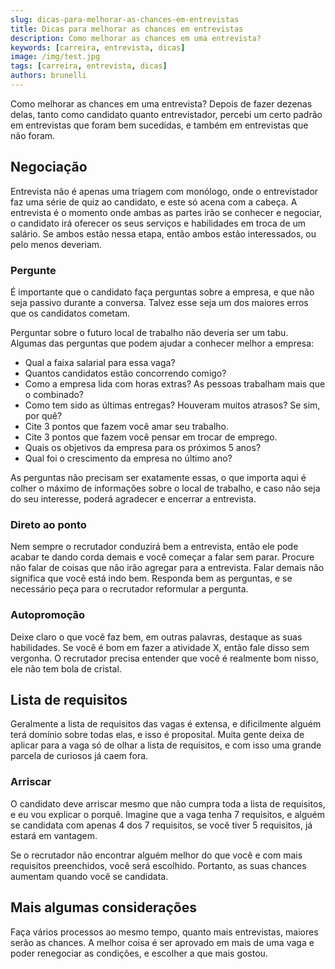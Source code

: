 ```yaml
---
slug: dicas-para-melhorar-as-chances-em-entrevistas
title: Dicas para melhorar as chances em entrevistas
description: Como melhorar as chances em uma entrevista?
keywords: [carreira, entrevista, dicas]
image: /img/test.jpg
tags: [carreira, entrevista, dicas]
authors: brunelli
---
```


Como melhorar as chances em uma entrevista? Depois de fazer dezenas delas, tanto como candidato quanto entrevistador, percebi um certo padrão em entrevistas que foram bem sucedidas, e também em entrevistas que não foram.

<!-- truncate -->

## Negociação

Entrevista não é apenas uma triagem com monólogo, onde o entrevistador faz uma série de quiz ao candidato, e este só acena com a cabeça. A entrevista é o momento onde ambas as partes irão se conhecer e negociar, o candidato irá oferecer os seus serviços e habilidades em troca de um salário. Se ambos estão nessa etapa, então ambos estão interessados, ou pelo menos deveriam.

### Pergunte

É importante que o candidato faça perguntas sobre a empresa, e que não seja passivo durante a conversa. Talvez esse seja um dos maiores erros que os candidatos cometam.

Perguntar sobre o futuro local de trabalho não deveria ser um tabu. Algumas das perguntas que podem ajudar a conhecer melhor a empresa:

- Qual a faixa salarial para essa vaga?
- Quantos candidatos estão concorrendo comigo?
- Como a empresa lida com horas extras? As pessoas trabalham mais que o combinado?
- Como tem sido as últimas entregas? Houveram muitos atrasos? Se sim, por quê?
- Cite 3 pontos que fazem você amar seu trabalho.
- Cite 3 pontos que fazem você pensar em trocar de emprego.
- Quais os objetivos da empresa para os próximos 5 anos?
- Qual foi o crescimento da empresa no último ano?

As perguntas não precisam ser exatamente essas, o que importa aqui é colher o máximo de informações sobre o local de trabalho, e caso não seja do seu interesse, poderá agradecer e encerrar a entrevista.

### Direto ao ponto

Nem sempre o recrutador conduzirá bem a entrevista, então ele pode acabar te dando corda demais e você começar a falar sem parar. Procure não falar de coisas que não irão agregar para a entrevista. Falar demais não significa que você está indo bem. Responda bem as perguntas, e se necessário peça para o recrutador reformular a pergunta.

### Autopromoção

Deixe claro o que você faz bem, em outras palavras, destaque as suas habilidades. Se você é bom em fazer a atividade X, então fale disso sem vergonha. O recrutador precisa entender que você é realmente bom nisso, ele não tem bola de cristal.

## Lista de requisitos

Geralmente a lista de requisitos das vagas é extensa, e dificilmente alguém terá domínio sobre todas elas, e isso é proposital. Muita gente deixa de aplicar para a vaga só de olhar a lista de requisitos, e com isso uma grande parcela de curiosos já caem fora.

### Arriscar

O candidato deve arriscar mesmo que não cumpra toda a lista de requisitos, e eu vou explicar o porquê. Imagine que a vaga tenha 7 requisitos, e alguém se candidata com apenas 4 dos 7 requisitos, se você tiver 5 requisitos, já estará em vantagem.

Se o recrutador não encontrar alguém melhor do que você e com mais requisitos preenchidos, você será escolhido. Portanto, as suas chances aumentam quando você se candidata.

## Mais algumas considerações

Faça vários processos ao mesmo tempo, quanto mais entrevistas, maiores serão as chances. A melhor coisa é ser aprovado em mais de uma vaga e poder renegociar as condições, e escolher a que mais gostou.
